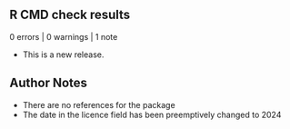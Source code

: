 ## R CMD check results

0 errors | 0 warnings | 1 note

* This is a new release.

## Author Notes
* There are no references for the package 
* The date in the licence field has been preemptively changed to 2024
